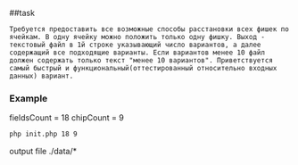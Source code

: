 ##task

```Задача: Вход - два целых числа fieldsCount - количество ячеек и chipCount - количество фишек. (нужен какой-то интерфейс).
Требуется предоставить все возможные способы расстановки всех фишек по ячейкам. В одну ячейку можно положить только одну фишку. Выход - текстовый файл в 1й строке указывающий число вариантов, а далее содержащий все подходящие варианты. Если вариантов менее 10 файл должен содержать только текст "менее 10 вариантов". Приветствуется самый быстрый и функциональный(оттестированный относительно входных данных) вариант.
```

### Example
fieldsCount   = 18 
chipCount = 9
```bash
php init.php 18 9
```
output file ./data/*